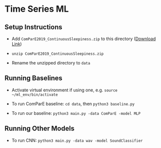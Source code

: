 # Time Series ML

## Setup Instructions

 - Add ```ComParE2019_ContinuousSleepiness.zip``` to this directory ([Download Link](https://megastore.uni-augsburg.de/get/InXJXZESS8/))

 - ```unzip ComParE2019_ContinuousSleepiness.zip```

 - Rename the unzipped directory to ```data```

## Running Baselines

 - Activate virtual environment if using one, e.g. ```source ~/ml_env/bin/activate```

 - To run ComParE baseline: ```cd data```, then ```python3 baseline.py```

 - To run our baseline: ```python3 main.py -data ComParE -model MLP```

## Running Other Models

- To run CNN: ```python3 main.py -data wav -model SoundClassifier```